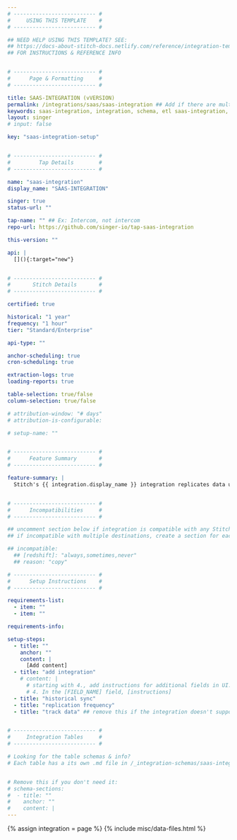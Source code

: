 ```yaml
---
# -------------------------- #
#     USING THIS TEMPLATE    #
# -------------------------- #

## NEED HELP USING THIS TEMPLATE? SEE:
## https://docs-about-stitch-docs.netlify.com/reference/integration-templates/saas/
## FOR INSTRUCTIONS & REFERENCE INFO


# -------------------------- #
#      Page & Formatting     #
# -------------------------- #

title: SAAS-INTEGRATION (vVERSION)
permalink: /integrations/saas/saas-integration ## Add if there are multiple versions: /vVERSION
keywords: saas-integration, integration, schema, etl saas-integration, saas-integration etl, saas-integration schema
layout: singer
# input: false

key: "saas-integration-setup"


# -------------------------- #
#         Tap Details        #
# -------------------------- #

name: "saas-integration"
display_name: "SAAS-INTEGRATION"

singer: true
status-url: ""

tap-name: "" ## Ex: Intercom, not intercom
repo-url: https://github.com/singer-io/tap-saas-integration

this-version: ""

api: |
  [](){:target="new"}


# -------------------------- #
#       Stitch Details       #
# -------------------------- #

certified: true 

historical: "1 year"
frequency: "1 hour"
tier: "Standard/Enterprise"

api-type: ""

anchor-scheduling: true
cron-scheduling: true

extraction-logs: true
loading-reports: true

table-selection: true/false
column-selection: true/false

# attribution-window: "# days"
# attribution-is-configurable: 

# setup-name: ""


# -------------------------- #
#      Feature Summary       #
# -------------------------- #

feature-summary: |
  Stitch's {{ integration.display_name }} integration replicates data using the {{ integration.api | flatify | strip }}. Refer to the [Schema](#schema) section for a list of objects available for replication.


# -------------------------- #
#      Incompatibilities     #
# -------------------------- #

## uncomment section below if integration is compatible with any Stitch destinations
## if incompatible with multiple destinations, create a section for each destination

## incompatible:
  ## [redshift]: "always,sometimes,never"
  ## reason: "copy" 

# -------------------------- #
#      Setup Instructions    #
# -------------------------- #

requirements-list:
  - item: ""
  - item: ""

requirements-info:

setup-steps:
  - title: ""
    anchor: ""
    content: |
      [Add content]
  - title: "add integration"
    # content: |
      # starting with 4., add instructions for additional fields in UI. EX:
      # 4. In the [FIELD_NAME] field, [instructions]
  - title: "historical sync"
  - title: "replication frequency"
  - title: "track data" ## remove this if the integration doesn't support at least table selection


# -------------------------- #
#     Integration Tables     #
# -------------------------- #

# Looking for the table schemas & info?
# Each table has a its own .md file in /_integration-schemas/saas-integration


# Remove this if you don't need it:
# schema-sections:
#  - title: ""
#    anchor: ""
#    content: |
---
```

{% assign integration = page %}
{% include misc/data-files.html %}